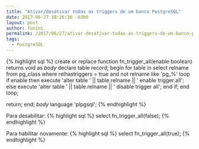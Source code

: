 ```yaml
---
title: "Ativar/desativar todas as triggers de um banco PostgreSQL"
date: 2017-06-27 18:26:36 -0300
layout: post
author: fonini
permalink: /2017/06/27/ativar-desativar-todas-as-triggers-de-um-banco-postgresql/
tags: 
  - PostgreSQL
---
```


{% highlight sql %}
create or replace function fn_trigger_all(enable boolean) returns void as 
$body$
declare
table record;
begin
  for table in select relname from pg_class where relhastriggers = true and not relname like 'pg_%'
  loop
    if enable then
      execute 'alter table ' || table.relname || ' enable trigger all';
    else
      execute 'alter table ' || table.relname || ' disable trigger all';
    end if;
  end loop;

  return;
end;
$body$
language 'plpgsql';
{% endhighlight %}

Para desabilitar:
{% highlight sql %}
select fn_trigger_all(false);
{% endhighlight %}

Para habilitar novamente:
{% highlight sql %}
select fn_trigger_all(true);
{% endhighlight %}
